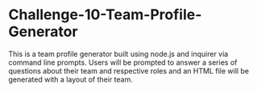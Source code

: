 # Challenge-10-Team-Profile-Generator

This is a team profile generator built using node.js and inquirer via command line prompts. Users will be prompted to answer a series of questions about their team and respective roles and an HTML file will be generated with a layout of their team. 